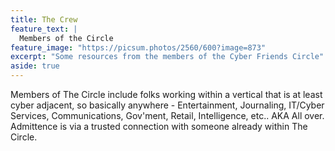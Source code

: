 ```yaml
---
title: The Crew
feature_text: |
  Members of the Circle
feature_image: "https://picsum.photos/2560/600?image=873"
excerpt: "Some resources from the members of the Cyber Friends Circle"
aside: true
---
```


Members of The Circle include folks working within a vertical that is at least cyber adjacent, so basically anywhere - Entertainment, Journaling, IT/Cyber Services, Communications, Gov'ment, Retail, Intelligence, etc.. AKA All over. Admittence is via a trusted connection with someone already within The Circle.
